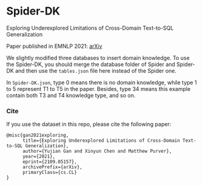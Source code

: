 # Spider-DK
Exploring Underexplored Limitations of Cross-Domain Text-to-SQL Generalization

Paper published in EMNLP 2021: [arXiv](https://arxiv.org/abs/2109.05157)

We slightly modified three databases to insert domain knowledge. To use the Spider-DK, you should merge the database folder of Spider and Spider-DK and then use the `tables.json` file here instead of the Spider one.

In `Spider-DK.json`, type 0 means there is no domain knowledge, while type 1 to 5 represent T1 to T5 in the paper. Besides, type 34 means this example contain both T3 and T4 knowledge type, and so on. 



### Cite

If you use the dataset in this repo, please cite the following paper:

```
@misc{gan2021exploring,
      title={Exploring Underexplored Limitations of Cross-Domain Text-to-SQL Generalization}, 
      author={Yujian Gan and Xinyun Chen and Matthew Purver},
      year={2021},
      eprint={2109.05157},
      archivePrefix={arXiv},
      primaryClass={cs.CL}
}

```